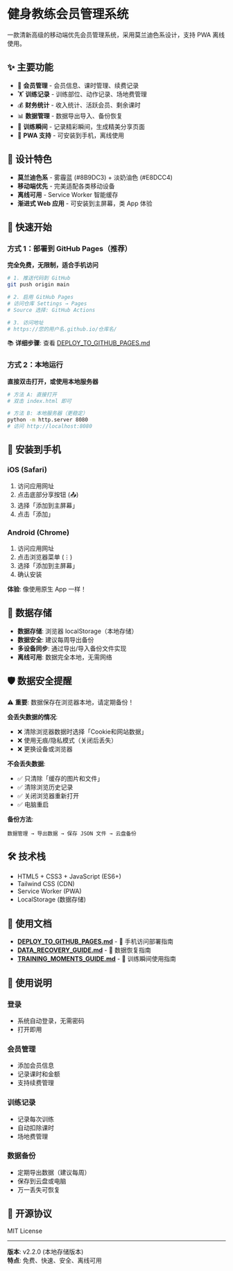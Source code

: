 # 健身教练会员管理系统

一款清新高级的移动端优先会员管理系统，采用莫兰迪色系设计，支持 PWA 离线使用。

## ✨ 主要功能

- 👥 **会员管理** - 会员信息、课时管理、续费记录
- 🏋️ **训练记录** - 训练部位、动作记录、场地费管理  
- 💰 **财务统计** - 收入统计、活跃会员、剩余课时
- 📊 **数据管理** - 数据导出导入、备份恢复
- 📸 **训练瞬间** - 记录精彩瞬间，生成精美分享页面
- 📱 **PWA 支持** - 可安装到手机，离线使用

## 🎨 设计特色

- **莫兰迪色系** - 雾霾蓝 (#8B9DC3) + 淡奶油色 (#E8DCC4)
- **移动端优先** - 完美适配各类移动设备
- **离线可用** - Service Worker 智能缓存
- **渐进式 Web 应用** - 可安装到主屏幕，类 App 体验

## 🚀 快速开始

### 方式 1：部署到 GitHub Pages（推荐）

**完全免费，无限制，适合手机访问**

```bash
# 1. 推送代码到 GitHub
git push origin main

# 2. 启用 GitHub Pages
# 访问仓库 Settings → Pages
# Source 选择: GitHub Actions

# 3. 访问地址
# https://您的用户名.github.io/仓库名/
```

📚 **详细步骤**: 查看 [DEPLOY_TO_GITHUB_PAGES.md](DEPLOY_TO_GITHUB_PAGES.md)

### 方式 2：本地运行

**直接双击打开，或使用本地服务器**

```bash
# 方法 A: 直接打开
# 双击 index.html 即可

# 方法 B: 本地服务器（更稳定）
python -m http.server 8080
# 访问 http://localhost:8080
```

## 📱 安装到手机

### iOS (Safari)
1. 访问应用网址
2. 点击底部分享按钮 (📤)
3. 选择「添加到主屏幕」
4. 点击「添加」

### Android (Chrome)
1. 访问应用网址
2. 点击浏览器菜单 (⋮)
3. 选择「添加到主屏幕」
4. 确认安装

**体验**: 像使用原生 App 一样！

## 💾 数据存储

- **数据存储**: 浏览器 localStorage（本地存储）
- **数据安全**: 建议每周导出备份
- **多设备同步**: 通过导出/导入备份文件实现
- **离线可用**: 数据完全本地，无需网络

## 🛡️ 数据安全提醒

⚠️ **重要**: 数据保存在浏览器本地，请定期备份！

**会丢失数据的情况**:
- ❌ 清除浏览器数据时选择「Cookie和网站数据」
- ❌ 使用无痕/隐私模式（关闭后丢失）
- ❌ 更换设备或浏览器

**不会丢失数据**:
- ✅ 只清除「缓存的图片和文件」
- ✅ 清除浏览历史记录
- ✅ 关闭浏览器重新打开
- ✅ 电脑重启

**备份方法**:
```
数据管理 → 导出数据 → 保存 JSON 文件 → 云盘备份
```

## 🛠️ 技术栈

- HTML5 + CSS3 + JavaScript (ES6+)
- Tailwind CSS (CDN)
- Service Worker (PWA)
- LocalStorage (数据存储)

## 📝 使用文档

- **[DEPLOY_TO_GITHUB_PAGES.md](DEPLOY_TO_GITHUB_PAGES.md)** - 📱 手机访问部署指南
- **[DATA_RECOVERY_GUIDE.md](DATA_RECOVERY_GUIDE.md)** - 💾 数据恢复指南
- **[TRAINING_MOMENTS_GUIDE.md](TRAINING_MOMENTS_GUIDE.md)** - 📸 训练瞬间使用指南

## 🎯 使用说明

### 登录
- 系统自动登录，无需密码
- 打开即用

### 会员管理
- 添加会员信息
- 记录课时和金额
- 支持续费管理

### 训练记录
- 记录每次训练
- 自动扣除课时
- 场地费管理

### 数据备份
- 定期导出数据（建议每周）
- 保存到云盘或电脑
- 万一丢失可恢复

## 📄 开源协议

MIT License

---

**版本**: v2.2.0 (本地存储版本)  
**特点**: 免费、快速、安全、离线可用
